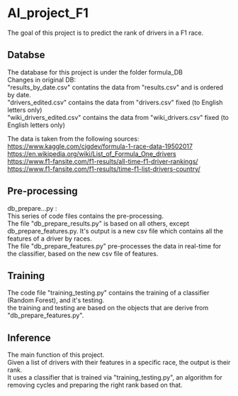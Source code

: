 # AI_project_F1

The goal of this project is to predict the rank of drivers in a F1 race.

## Databse
The database for this project is under the folder formula_DB  
Changes in original DB:  
"results_by_date.csv" contatins the data from "results.csv" and is ordered by date.  
"drivers_edited.csv" contains the data from "drivers.csv" fixed (to English letters only)  
"wiki_drivers_edited.csv" contains the data from "wiki_drivers.csv" fixed (to English letters only)  

The data is taken from the following sources:  
https://www.kaggle.com/cjgdev/formula-1-race-data-19502017  
https://en.wikipedia.org/wiki/List_of_Formula_One_drivers  
https://www.f1-fansite.com/f1-results/all-time-f1-driver-rankings/  
https://www.f1-fansite.com/f1-results/time-f1-list-drivers-country/  

## Pre-processing
db_prepare...py :  
This series of code files contains the pre-processing.  
The file "db_prepare_results.py" is based on all others, except db_prepare_features.py. It's output is a new csv file which contains all the features of a driver by races.  
The file "db_prepare_features.py" pre-processes the data in real-time for the classifier, based on the new csv file of features.  

## Training
The code file "training_testing.py" contains the training of a classifier (Random Forest), and it's testing.  
the training and testing are based on the objects that are derive from "db_prepare_features.py".  

## Inference
The main function of this project.  
Given a list of drivers with their features in a specific race, the output is their rank.  
It uses a classifier that is trained via "training_testing.py", an algorithm for removing cycles and preparing the right rank based on that.  
